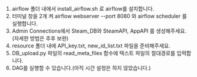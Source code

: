 1. airflow 폴더 내에서 install_airflow.sh 로 airflow를 설치합니다.
3. 터미널 창을 2개 켜 airflow webserver ­--port 8080 와 airflow scheduler 를 실행합니다.
4. Admin Connections에서 Steam_DB와 SteamAPI, AppAPI 를 생성해주세요. (자세한 방법은 추후 보완)
5. resource 폴더 내에 API_key.txt, new_id_list.txt 파일을 준비해주세요.
6. DB_upload.py 파일의 read_meta_files 함수에 텍스트 파일의 절대경로를 입력합니다.
7. DAG를 실행할 수 있습니다.(아직 시간 설정은 하지 않았습니다.)